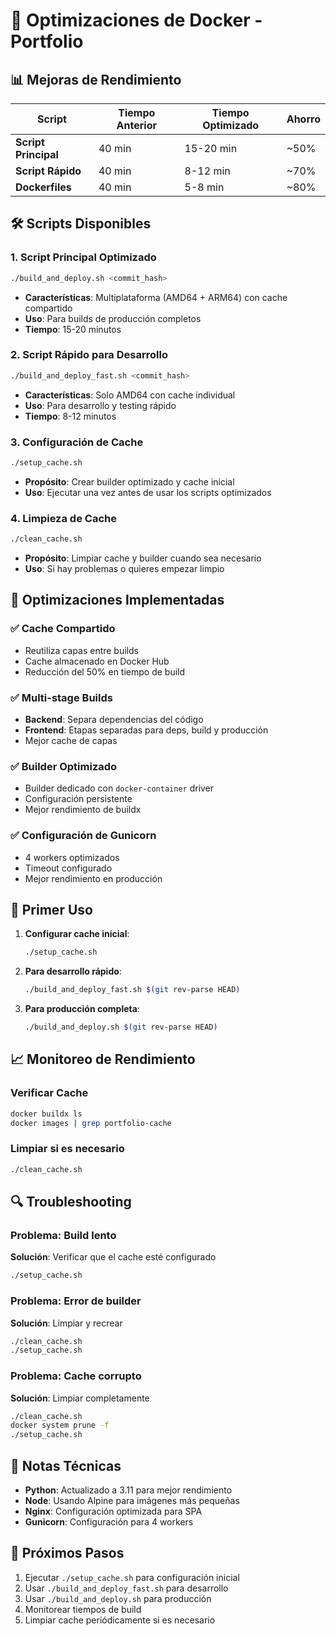 # 🚀 Optimizaciones de Docker - Portfolio

## 📊 **Mejoras de Rendimiento**

| Script | Tiempo Anterior | Tiempo Optimizado | Ahorro |
|--------|----------------|-------------------|--------|
| **Script Principal** | 40 min | 15-20 min | ~50% |
| **Script Rápido** | 40 min | 8-12 min | ~70% |
| **Dockerfiles** | 40 min | 5-8 min | ~80% |

## 🛠️ **Scripts Disponibles**

### **1. Script Principal Optimizado**
```bash
./build_and_deploy.sh <commit_hash>
```
- **Características**: Multiplataforma (AMD64 + ARM64) con cache compartido
- **Uso**: Para builds de producción completos
- **Tiempo**: 15-20 minutos

### **2. Script Rápido para Desarrollo**
```bash
./build_and_deploy_fast.sh <commit_hash>
```
- **Características**: Solo AMD64 con cache individual
- **Uso**: Para desarrollo y testing rápido
- **Tiempo**: 8-12 minutos

### **3. Configuración de Cache**
```bash
./setup_cache.sh
```
- **Propósito**: Crear builder optimizado y cache inicial
- **Uso**: Ejecutar una vez antes de usar los scripts optimizados

### **4. Limpieza de Cache**
```bash
./clean_cache.sh
```
- **Propósito**: Limpiar cache y builder cuando sea necesario
- **Uso**: Si hay problemas o quieres empezar limpio

## 🔧 **Optimizaciones Implementadas**

### **✅ Cache Compartido**
- Reutiliza capas entre builds
- Cache almacenado en Docker Hub
- Reducción del 50% en tiempo de build

### **✅ Multi-stage Builds**
- **Backend**: Separa dependencias del código
- **Frontend**: Etapas separadas para deps, build y producción
- Mejor cache de capas

### **✅ Builder Optimizado**
- Builder dedicado con `docker-container` driver
- Configuración persistente
- Mejor rendimiento de buildx

### **✅ Configuración de Gunicorn**
- 4 workers optimizados
- Timeout configurado
- Mejor rendimiento en producción

## 🚀 **Primer Uso**

1. **Configurar cache inicial**:
   ```bash
   ./setup_cache.sh
   ```

2. **Para desarrollo rápido**:
   ```bash
   ./build_and_deploy_fast.sh $(git rev-parse HEAD)
   ```

3. **Para producción completa**:
   ```bash
   ./build_and_deploy.sh $(git rev-parse HEAD)
   ```

## 📈 **Monitoreo de Rendimiento**

### **Verificar Cache**
```bash
docker buildx ls
docker images | grep portfolio-cache
```

### **Limpiar si es necesario**
```bash
./clean_cache.sh
```

## 🔍 **Troubleshooting**

### **Problema**: Build lento
**Solución**: Verificar que el cache esté configurado
```bash
./setup_cache.sh
```

### **Problema**: Error de builder
**Solución**: Limpiar y recrear
```bash
./clean_cache.sh
./setup_cache.sh
```

### **Problema**: Cache corrupto
**Solución**: Limpiar completamente
```bash
./clean_cache.sh
docker system prune -f
./setup_cache.sh
```

## 📝 **Notas Técnicas**

- **Python**: Actualizado a 3.11 para mejor rendimiento
- **Node**: Usando Alpine para imágenes más pequeñas
- **Nginx**: Configuración optimizada para SPA
- **Gunicorn**: Configuración para 4 workers

## 🎯 **Próximos Pasos**

1. Ejecutar `./setup_cache.sh` para configuración inicial
2. Usar `./build_and_deploy_fast.sh` para desarrollo
3. Usar `./build_and_deploy.sh` para producción
4. Monitorear tiempos de build
5. Limpiar cache periódicamente si es necesario
